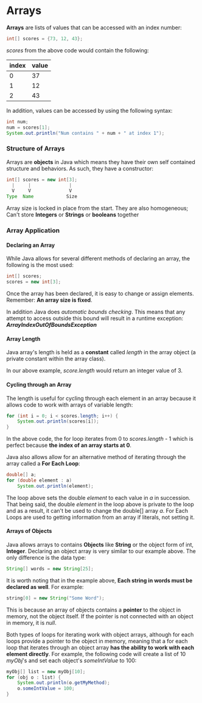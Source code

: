 # Arrays

**Arrays** are lists of values that can be accessed with an index number: 

```java
int[] scores = {73, 12, 43};
```

*scores* from the above code would contain the following:

index|value
----|-----
0|37
1|12
2|43

In addition, values can be accessed by using the following syntax:

```java
int num;
num = scores[1];
System.out.println("Num contains " + num + " at index 1");
```

### Structure of Arrays

Arrays are **objects** in Java which means they have their own self contained structure and behaviors. As such, they have a constructor:
```java
int[] scores = new int[3];
  |     |              |
  V     V              V
Type  Name            Size
```

Array size is locked in place from the start. They are also homogeneous; Can't store **Integers** or **Strings** or **booleans** together

### Array Application

#### Declaring an Array

While Java allows for several different methods of declaring an array, the following is the most used:

```java
int[] scores;
scores = new int[3];
```

Once the array has been declared, it is easy to change or assign elements. Remember: **An array size is fixed**.

In addition Java does *automatic bounds checking*. This means that any  attempt to access outside this bound will result in a runtime exception: ***ArrayIndexOutOfBoundsException***

#### Array Length
Java array's length is held as a **constant** called *length* in the array object (a private constant within the array class).

In our above example, *score.length* would return an integer value of 3.

#### Cycling through an Array

The length is useful for cycling through each element in an array because it allows code to work with arrays of variable length:

```java
for (int i = 0; i < scores.length; i++) {
    System.out.println(scores[i]);
}
```
In the above code, the for loop iterates from 0 to *scores.length* - 1 which is perfect because **the index of an array starts at 0**.

Java also allows allow for an alternative method of iterating through the array called a **For Each Loop**:

```java
double[] a;
for (double element : a)
    System.out.println(element);
```
The loop above sets the double *element* to each value in *a* in succession. That being said, the double *element* in the loop above is private to the loop and as a result, it can't be used to change the double[] array *a*. For Each Loops are used to getting information from an array if literals, not setting it.

#### Arrays of Objects

Java allows arrays to contains **Objects** like **String** or the object form of int, **Integer**. Declaring an object array is very similar to our example above. The only difference is the data type:
```java
String[] words = new String[25];
```
It is worth noting that in the example above, **Each string in words must be declared as well**. For example:
```java
string[0] = new String("Some Word");
```
This is because an array of objects contains a **pointer** to the object in memory, not the object itself. If the pointer is not connected with an object in memory, it is *null*.

Both types of loops for iterating work with object arrays, although for each loops provide a pointer to the object in memory, meaning that a for each loop that iterates through an object array **has the ability to work with each element directly**. For example, the following code will create a list of 10 *myObj*'s and set each object's *someIntValue* to 100:

```java
myObj[] list = new myObj[10];
for (obj o : list) {
    System.out.println(o.getMyMethod);
    o.someIntValue = 100;
}
